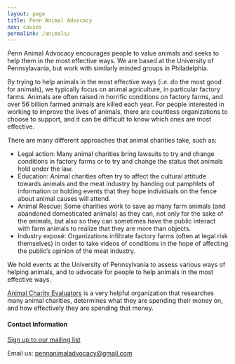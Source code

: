```yaml
---
layout: page
title: Penn Animal Advocacy
nav: causes
permalink: /animals/
---
```

Penn Animal Advocacy encourages people to value animals and seeks to help them in the most effective ways. We are based at the University of Pennsylavania, but work with similarly minded groups in Philadelphia. 
 
By trying to help animals in the most effective ways (i.e. do the most good for animals), we typically focus on animal agriculture, in particular factory farms. Animals are often raised in horrific conditions on factory farms, and over 56 billion farmed animals are killed each year.
For people interested in working to improve the lives of animals, there are countless organizations to choose to support, and it can be difficult to know which ones are most effective.
 
There are many different approaches that animal charities take, such as:
 
- Legal action: Many animal charities bring lawsuits to try and change conditions in factory farms or to try and change the status that animals hold under the law.
- Education: Animal charities often try to affect the cultural attitude towards animals and the meat industry by handing out pamphlets of information or holding events that they hope individuals on the fence about animal causes will attend.
- Animal Rescue: Some charities work to save as many farm animals (and abandoned domesticated animals) as they can, not only for the sake of the animals, but also so they can sometimes have the public interact with farm animals to realize that they are more than objects.
- Industry exposé: Organizations infiltrate factory farms (often at legal risk themselves) in order to take videos of conditions in the hope of affecting the public’s opinion of the meat industry.
 
We hold events at the University of Pennsylvania to assess various ways of helping animals, and to advocate for people to help animals in the most effective ways.
 
[Animal Charity Evaluators](animalcharityevaluators.org) is a very helpful organization that researches many animal charities, determines what they are spending their money on, and how effectively they are spending that money.
 
#### Contact Information
[Sign up to our mailing list](https://docs.google.com/forms/d/1vfaldHGN5X-j2uq4725wIg8HDEu8cHaHfbcfQJo6V4k/viewform)

Email us: pennanimaladvocacy@gmail.com
